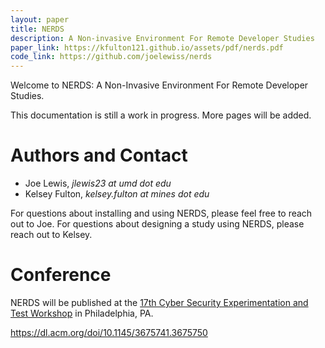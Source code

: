 ```yaml
---
layout: paper
title: NERDS
description: A Non-invasive Environment For Remote Developer Studies
paper_link: https://kfulton121.github.io/assets/pdf/nerds.pdf
code_link: https://github.com/joelewiss/nerds
---
```


Welcome to NERDS: A Non-Invasive Environment For Remote Developer Studies.

This documentation is still a work in progress. More pages will be added.

# Authors and Contact
- Joe Lewis, *jlewis23 at umd dot edu*
- Kelsey Fulton, *kelsey.fulton at mines dot edu*

For questions about installing and using NERDS, please feel free to reach out
to Joe. For questions about designing a study using NERDS, please reach out to
Kelsey.

# Conference
NERDS will be published at the [17th Cyber Security Experimentation and Test
Workshop](https://cset24.isi.edu) in Philadelphia, PA.


https://dl.acm.org/doi/10.1145/3675741.3675750


